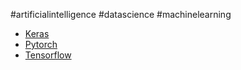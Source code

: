 #artificialintelligence #datascience #machinelearning 


+ [Keras](Keras.md)
+ [Pytorch](Pytorch.md)
+ [Tensorflow](Tensorflow.md)
